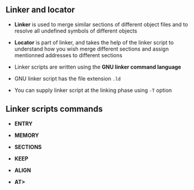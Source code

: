 ## Linker and locator  

- **Linker** is used to merge similar sections of different object files and to resolve all undefined symbols of different objects 

- **Locator** is part of linker, and takes the help of the linker script to understand how you wish merge different sections and assign mentionned addresses to different sections  

- Linker scripts are written using the **GNU linker command language** 

- GNU linker script has the file extension `.ld`

- You can supply linker script at the linking phase using `-T` option 


## Linker scripts commands 

- **ENTRY**

- **MEMORY**

- **SECTIONS**

- **KEEP**

- **ALIGN**

- **AT>**